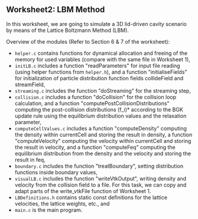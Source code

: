 ## Worksheet2: LBM Method
In this worksheet, we are going to simulate a 3D lid-driven cavity scenario by means of the Lattice Boltzmann Method (LBM).


Overview of the modules (Refer to Section 6 & 7 of the worksheet): 
* `helper.c`  contains functions for dynamical allocation and freeing of the memory for used variables (compare with the same file in Worksheet 1),
* `initLB.c` includes a function "readParameters" for input file reading (using helper functions from `helper.h`), and a function "initialiseFields" for initialization of particle distribution function fields collideField and streamField,
* `streaming.c` includes the function "doStreaming" for the streaming step,
* `collision.c` includes a function "doCollision" for the collision loop calculation, and a function "computePostCollisionDistributions" computing the post-collision distributions (f_i)* according to the BGK update rule using the equilibrium distribution values and the relaxation parameter,
* `computeCellValues.c` includes a function "computeDensity" computing the density within currentCell and storing the result in density, a function "computeVelocity" computing the velocity within currentCell and storing the result in velocity, and a function "computeFeq" computing the equilibrium distribution from the density and the velocity and storing the result in feq,
* `boundary.c` includes the function "treatBoundary", setting distribution functions inside boundary values,
* `visualLB.c` includes the function "writeVtkOutput", writing density and velocity from the collision field to a file. For this task, we can copy and adapt parts of the write_vtkFile function of Worksheet 1.
* `LBDefinitions.h` contains static const definitions for the lattice velocities, the lattice weights, etc., and
* `main.c` is the main program. 

